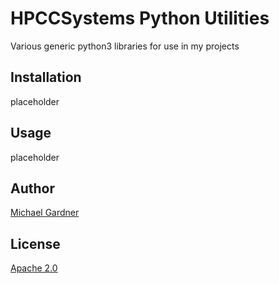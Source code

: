# HPCCSystems Python Utilities

Various generic python3 libraries for use in my projects

## Installation

placeholder

## Usage

placeholder

## Author

[Michael Gardner](michael.gardner@lexisnexisrisk.com)

## License

[Apache 2.0](http://www.apache.org/license/LICENSE-2.0)
